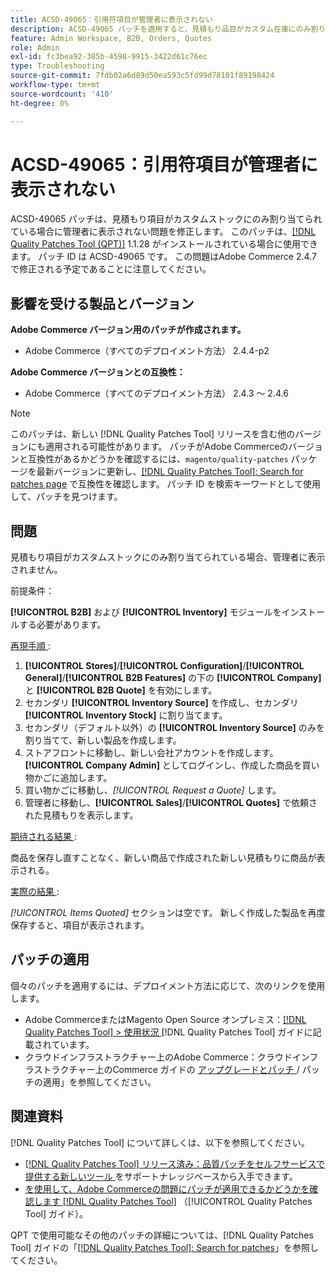 ```yaml
---
title: ACSD-49065：引用符項目が管理者に表示されない
description: ACSD-49065 パッチを適用すると、見積もり品目がカスタム在庫にのみ割り当てられている場合に管理者に表示されないAdobe Commerceの問題を修正できます。
feature: Admin Workspace, B2B, Orders, Quotes
role: Admin
exl-id: fc3bea92-305b-4598-9915-3422d61c76ec
type: Troubleshooting
source-git-commit: 7fdb02a6d89d50ea593c5fd99d78101f89198424
workflow-type: tm+mt
source-wordcount: '410'
ht-degree: 0%

---
```


# ACSD-49065：引用符項目が管理者に表示されない

ACSD-49065 パッチは、見積もり項目がカスタムストックにのみ割り当てられている場合に管理者に表示されない問題を修正します。 このパッチは、[[!DNL Quality Patches Tool (QPT)]](https://experienceleague.adobe.com/en/docs/commerce-operations/tools/quality-patches-tool/quality-patches-tool-to-self-serve-quality-patches) 1.1.28 がインストールされている場合に使用できます。 パッチ ID は ACSD-49065 です。 この問題はAdobe Commerce 2.4.7 で修正される予定であることに注意してください。

## 影響を受ける製品とバージョン

**Adobe Commerce バージョン用のパッチが作成されます。**

* Adobe Commerce（すべてのデプロイメント方法） 2.4.4-p2

**Adobe Commerce バージョンとの互換性：**

* Adobe Commerce（すべてのデプロイメント方法） 2.4.3 ～ 2.4.6

>[!NOTE]
>
>このパッチは、新しい [!DNL Quality Patches Tool] リリースを含む他のバージョンにも適用される可能性があります。 パッチがAdobe Commerceのバージョンと互換性があるかどうかを確認するには、`magento/quality-patches` パッケージを最新バージョンに更新し、[[!DNL Quality Patches Tool]: Search for patches page](https://experienceleague.adobe.com/tools/commerce-quality-patches/index.html) で互換性を確認します。 パッチ ID を検索キーワードとして使用して、パッチを見つけます。

## 問題

見積もり項目がカスタムストックにのみ割り当てられている場合、管理者に表示されません。

前提条件：

**[!UICONTROL B2B]** および **[!UICONTROL Inventory]** モジュールをインストールする必要があります。

<u> 再現手順 </u>:

1. **[!UICONTROL Stores]**/**[!UICONTROL Configuration]**/**[!UICONTROL General]**/**[!UICONTROL B2B Features]** の下の **[!UICONTROL Company]** と **[!UICONTROL B2B Quote]** を有効にします。
1. セカンダリ **[!UICONTROL Inventory Source]** を作成し、セカンダリ **[!UICONTROL Inventory Stock]** に割り当てます。
1. セカンダリ（デフォルト以外）の **[!UICONTROL Inventory Source]** のみを割り当てて、新しい製品を作成します。
1. ストアフロントに移動し、新しい会社アカウントを作成します。 **[!UICONTROL Company Admin]** としてログインし、作成した商品を買い物かごに追加します。
1. 買い物かごに移動し、*[!UICONTROL Request a Quote]* します。
1. 管理者に移動し、**[!UICONTROL Sales]**/**[!UICONTROL Quotes]** で依頼された見積もりを表示します。

<u> 期待される結果 </u>:

商品を保存し直すことなく、新しい商品で作成された新しい見積もりに商品が表示される。

<u> 実際の結果 </u>:

*[!UICONTROL Items Quoted]* セクションは空です。 新しく作成した製品を再度保存すると、項目が表示されます。

## パッチの適用

個々のパッチを適用するには、デプロイメント方法に応じて、次のリンクを使用します。

* Adobe CommerceまたはMagento Open Source オンプレミス：[[!DNL Quality Patches Tool] > 使用状況 ](/help/tools/quality-patches-tool/usage.md)[!DNL Quality Patches Tool] ガイドに記載されています。
* クラウドインフラストラクチャー上のAdobe Commerce：クラウドインフラストラクチャー上のCommerce ガイドの [ アップグレードとパッチ ](https://experienceleague.adobe.com/docs/commerce-cloud-service/user-guide/develop/upgrade/apply-patches.html)/ パッチの適用」を参照してください。

## 関連資料

[!DNL Quality Patches Tool] について詳しくは、以下を参照してください。

* [[!DNL Quality Patches Tool]  リリース済み：品質パッチをセルフサービスで提供する新しいツール ](https://experienceleague.adobe.com/en/docs/commerce-operations/tools/quality-patches-tool/quality-patches-tool-to-self-serve-quality-patches) をサポートナレッジベースから入手できます。
* [ を使用して、Adobe Commerceの問題にパッチが適用できるかどうかを確認します  [!DNL Quality Patches Tool]](/help/tools/quality-patches-tool/patches-available-in-qpt/check-patch-for-magento-issue-with-magento-quality-patches.md) （[!UICONTROL Quality Patches Tool] ガイド）。


QPT で使用可能なその他のパッチの詳細については、[!DNL Quality Patches Tool] ガイドの「[[!DNL Quality Patches Tool]: Search for patches](https://experienceleague.adobe.com/tools/commerce-quality-patches/index.html)」を参照してください。
